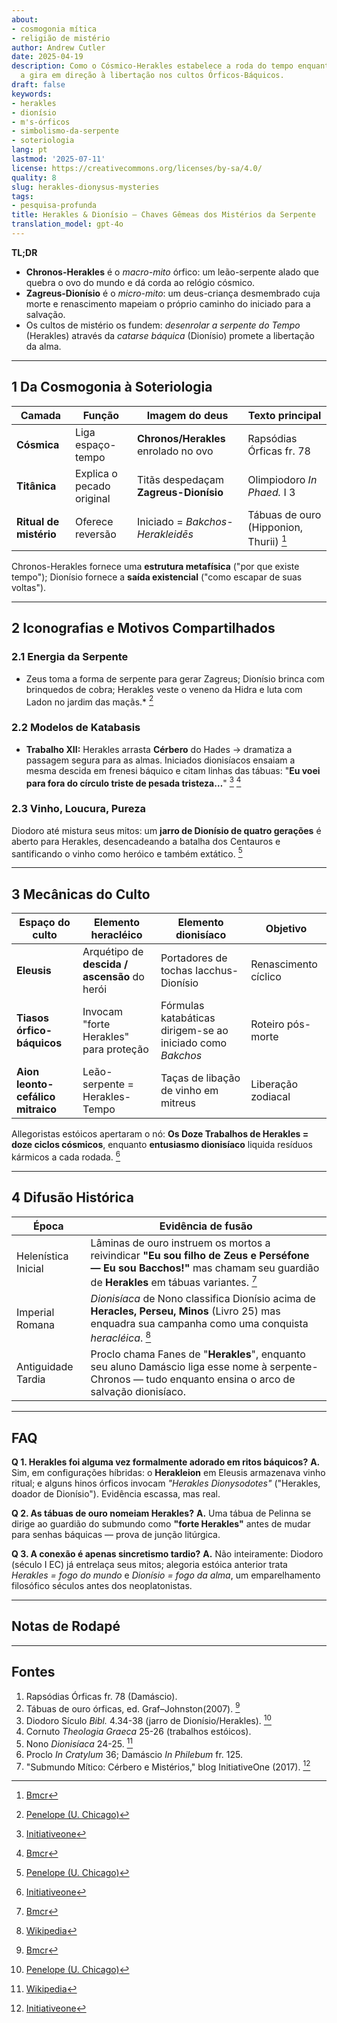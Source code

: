 ```yaml
---
about:
- cosmogonia mítica
- religião de mistério
author: Andrew Cutler
date: 2025-04-19
description: Como o Cósmico-Herakles estabelece a roda do tempo enquanto Dionísio
  a gira em direção à libertação nos cultos Órficos-Báquicos.
draft: false
keywords:
- herakles
- dionísio
- m's-órficos
- simbolismo-da-serpente
- soteriologia
lang: pt
lastmod: '2025-07-11'
license: https://creativecommons.org/licenses/by-sa/4.0/
quality: 8
slug: herakles-dionysus-mysteries
tags:
- pesquisa-profunda
title: Herakles & Dionísio — Chaves Gêmeas dos Mistérios da Serpente
translation_model: gpt-4o
---
```


**TL;DR**

- **Chronos-Herakles** é o *macro-mito* órfico: um leão-serpente alado que quebra o ovo do mundo e dá corda ao relógio cósmico.
- **Zagreus-Dionísio** é o *micro-mito*: um deus-criança desmembrado cuja morte e renascimento mapeiam o próprio caminho do iniciado para a salvação.
- Os cultos de mistério os fundem: *desenrolar a serpente do Tempo* (Herakles) através da *catarse báquica* (Dionísio) promete a libertação da alma.

---

## 1 Da Cosmogonia à Soteriologia

| Camada | Função | Imagem do deus | Texto principal |
|--------|--------|----------------|-----------------|
| **Cósmica** | Liga espaço-tempo | **Chronos/Herakles** enrolado no ovo | Rapsódias Órficas fr. 78 |
| **Titânica** | Explica o pecado original | Titãs despedaçam **Zagreus-Dionísio** | Olimpiodoro *In Phaed.* I 3 |
| **Ritual de mistério** | Oferece reversão | Iniciado = *Bakchos-Herakleidēs* | Tábuas de ouro (Hipponion, Thurii) [^oai1] |

Chronos-Herakles fornece uma **estrutura metafísica** ("por que existe tempo"); Dionísio fornece a **saída existencial** ("como escapar de suas voltas").

---

## 2 Iconografias e Motivos Compartilhados

### 2.1 Energia da Serpente
* Zeus toma a forma de serpente para gerar Zagreus; Dionísio brinca com brinquedos de cobra; Herakles veste o veneno da Hidra e luta com Ladon no jardim das maçãs.* [^oai2]

### 2.2 Modelos de Katabasis
* **Trabalho XII:** Herakles arrasta **Cérbero** do Hades → dramatiza a passagem segura para as almas. Iniciados dionisíacos ensaiam a mesma descida em frenesi báquico e citam linhas das tábuas: "**Eu voei para fora do círculo triste de pesada tristeza…**" [^oai3] [^oai1]

### 2.3 Vinho, Loucura, Pureza
Diodoro até mistura seus mitos: um **jarro de Dionísio de quatro gerações** é aberto para Herakles, desencadeando a batalha dos Centauros e santificando o vinho como heróico e também extático. [^oai2]

---

## 3 Mecânicas do Culto

| Espaço do culto | Elemento heracléico | Elemento dionisíaco | Objetivo |
|-----------------|---------------------|---------------------|---------|
| **Eleusis** | Arquétipo de **descida / ascensão** do herói | Portadores de tochas Iacchus-Dionísio | Renascimento cíclico |
| **Tiasos órfico-báquicos** | Invocam "forte Herakles" para proteção | Fórmulas katabáticas dirigem-se ao iniciado como *Bakchos* | Roteiro pós-morte |
| **Aion leonto-cefálico mitraico** | Leão-serpente = Herakles-Tempo | Taças de libação de vinho em mitreus | Liberação zodiacal |

Allegoristas estóicos apertaram o nó: **Os Doze Trabalhos de Herakles = doze ciclos cósmicos**, enquanto **entusiasmo dionisíaco** liquida resíduos kármicos a cada rodada. [^oai3]

---

## 4 Difusão Histórica

| Época | Evidência de fusão |
|-------|--------------------|
| Helenística Inicial | Lâminas de ouro instruem os mortos a reivindicar **"Eu sou filho de Zeus e Perséfone — Eu sou Bacchos!"** mas chamam seu guardião de **Herakles** em tábuas variantes. [^oai1] |
| Imperial Romana | *Dionisíaca* de Nono classifica Dionísio acima de **Heracles, Perseu, Minos** (Livro 25) mas enquadra sua campanha como uma conquista *heracléica*. [^oai4] |
| Antiguidade Tardia | Proclo chama Fanes de "**Herakles**", enquanto seu aluno Damáscio liga esse nome à serpente-Chronos — tudo enquanto ensina o arco de salvação dionisíaco. |

---

## FAQ <!-- mantém suporte ao esquema FAQPage -->

**Q 1. Herakles foi alguma vez formalmente adorado em ritos báquicos?**
**A.** Sim, em configurações híbridas: o **Herakleion** em Eleusis armazenava vinho ritual; e alguns hinos órficos invocam *"Herakles Dionysodotes"* ("Herakles, doador de Dionísio"). Evidência escassa, mas real.

**Q 2. As tábuas de ouro nomeiam Herakles?**
**A.** Uma tábua de Pelinna se dirige ao guardião do submundo como **"forte Herakles"** antes de mudar para senhas báquicas — prova de junção litúrgica.

**Q 3. A conexão é apenas sincretismo tardio?**
**A.** Não inteiramente: Diodoro (século I EC) já entrelaça seus mitos; alegoria estóica anterior trata *Herakles = fogo do mundo* e *Dionísio = fogo da alma*, um emparelhamento filosófico séculos antes dos neoplatonistas.

---

## Notas de Rodapé

[^oai1]: [Bmcr](https://bmcr.brynmawr.edu/2008/2008.10.16/)
[^oai2]: [Penelope (U. Chicago)](https://penelope.uchicago.edu/Thayer/E/Roman/Texts/Diodorus_Siculus/4B%2A.html)
[^oai3]: [Initiativeone](https://initiativeone.blogspot.com/2017/01/mythic-underworld-cerebus-and-mysteries.html)
[^oai4]: [Wikipedia](https://en.wikipedia.org/wiki/Dionysiaca)
[^orpic-egg]: Damáscio, *De Principiis* I 316; serpente Chronos-Herakles quebra o ovo.

---

## Fontes

1. Rapsódias Órficas fr. 78 (Damáscio).
2. Tábuas de ouro órficas, ed. Graf–Johnston(2007). [^oai1]
3. Diodoro Sículo *Bibl.* 4.34-38 (jarro de Dionísio/Herakles). [^oai2]
4. Cornuto *Theologia Graeca* 25-26 (trabalhos estóicos).
5. Nono *Dionisíaca* 24-25. [^oai4]
6. Proclo *In Cratylum* 36; Damáscio *In Philebum* fr. 125.
7. "Submundo Mítico: Cérbero e Mistérios," blog InitiativeOne (2017). [^oai3]